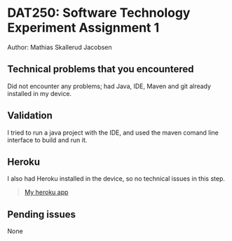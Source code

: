 # DAT250: Software Technology Experiment Assignment 1
Author: Mathias Skallerud Jacobsen

## Technical problems that you encountered
Did not encounter any problems; had Java, IDE, Maven and git already installed in my device.

## Validation
I tried to run a java project with the IDE, and used the maven comand line interface to build and run it.

## Heroku
I also had Heroku installed in the device, so no technical issues in this step. 

> [My heroku app](https://fast-cove-87263.herokuapp.com)

## Pending issues
None